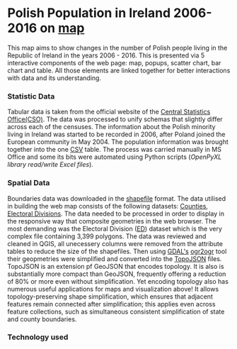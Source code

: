 # Polish Population in Ireland 2006-2016 on [map](https://gornymooj.github.io/polish.population.io/)

This map aims to show changes in the number of Polish people living in the Republic of Ireland in the years 2006 - 2016. This is presented via 5 interactive components of the web page: map, popups, scatter chart, bar chart and table. All those elements are linked together for better interactions with data and its understanding.

### Statistic Data
Tabular data is taken from the official website of the [Central Statistics Office(CSO)](http://census.ie/). The data was processed to unify schemas that slightly differ across each of the censuses. The information about the Polish minority living in Ireland was started to be recorded in 2006, after Poland joined the European community in May 2004. The population information was brought together into the one [CSV](https://github.com/gornyMooj/polish.population.io/blob/master/population_csv.csv) table. The process was carried manually in  MS Office and some its bits were automated using Python scripts (*OpenPyXL library read/write Excel files*).

### Spatial Data
Boundaries data was downloaded in the [shapefile](https://en.wikipedia.org/wiki/Shapefile) format. The data utilised in building the web map consists of the following datasets: [Counties](https://www.cso.ie/en/census/census2011smallareapopulationstatisticssaps/), [Electoral Divisions](https://www.cso.ie/en/census/census2011smallareapopulationstatisticssaps/). The data needed to be processed in order to display in the responsive way that composite geometries in the web browser. The most demanding was the Electoral Division ([ED](https://en.wikipedia.org/wiki/Electoral_division_(Ireland))) dataset which is the very complex file containing 3,399 polygons.
The data was reviewed and cleaned in QGIS, all unecessery columns were removed from the attribute tables to reduce the size of the shapefiles. Then using [GDAL's](https://www.gdal.org/) [ogr2ogr](https://gdal.org/1.11/ogr2ogr.html) tool their geopmetries were simplified and converted into the [TopoJSON](https://github.com/topojson/topojson) files. TopoJSON is an extension pf GeoJSON that encodes topology. It is also is substantially more compact than GeoJSON, frequently offering a reduction of 80% or more even without simplification. Yet encoding topology also has numerous useful applications for maps and visualization above! It allows topology-preserving shape simplification, which ensures that adjacent features remain connected after simplification; this applies even across feature collections, such as simultaneous consistent simplification of state and county boundaries. 

### Technology used

